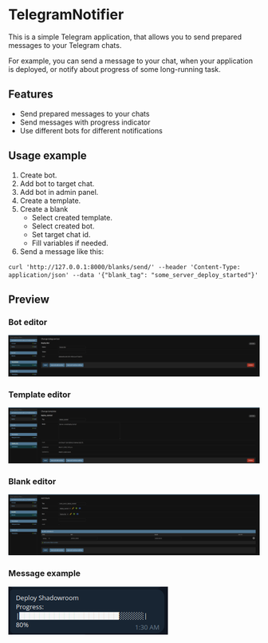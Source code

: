 # TelegramNotifier

This is a simple Telegram application, that allows you to send
prepared messages to your Telegram chats.

For example, you can send a message to your chat, when your
application is deployed, or notify about progress of some
long-running task.

## Features
* Send prepared messages to your chats
* Send messages with progress indicator
* Use different bots for different notifications

## Usage example

1. Create bot.
2. Add bot to target chat.
3. Add bot in admin panel.
4. Create a template.
5. Create a blank
   * Select created template. 
   * Select created bot. 
   * Set target chat id. 
   * Fill variables if needed.
6. Send a message like this:

```shell
curl 'http://127.0.0.1:8000/blanks/send/' --header 'Content-Type: application/json' --data '{"blank_tag": "some_server_deploy_started"}'
```

## Preview

### Bot editor
![Bot editor](https://github.com/Daniel-March-Portfolio/.github/blob/main/images/TelegramNotifier/bot_edit.png)

### Template editor
![Template editor](https://github.com/Daniel-March-Portfolio/.github/blob/main/images/TelegramNotifier/template_edit.png)

### Blank editor
![Blank editor](https://github.com/Daniel-March-Portfolio/.github/blob/main/images/TelegramNotifier/blank_edit.png)

### Message example
![Message example](https://github.com/Daniel-March-Portfolio/.github/blob/main/images/TelegramNotifier/message_example.png)
